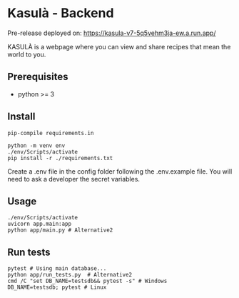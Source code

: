 # Kasulà - Backend

Pre-release deployed on: https://kasula-v7-5q5vehm3ja-ew.a.run.app/

KASULÀ is a webpage where you can view and share recipes that mean the world to you.

## Prerequisites
- python >= 3

## Install
```
pip-compile requirements.in

python -m venv env
./env/Scripts/activate
pip install -r ./requirements.txt
```
Create a .env file in the config folder following the .env.example file. You will need to ask a developer the secret variables.

## Usage
```
./env/Scripts/activate
uvicorn app.main:app 
python app/main.py # Alternative2
```

## Run tests
```
pytest # Using main database...
python app/run_tests.py  # Alternative2
cmd /C "set DB_NAME=testsdb&& pytest -s" # Windows
DB_NAME=testsdb; pytest # Linux
```

